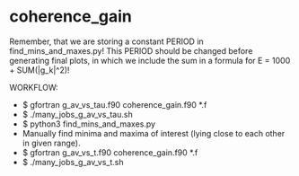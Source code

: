 # coherence_gain
Remember, that we are storing a constant PERIOD in find_mins_and_maxes.py! This PERIOD should be changed before generating final plots, in which we include the sum in a formula for E = 1000 + SUM(|g_k|^2)!

WORKFLOW:
- $ gfortran g_av_vs_tau.f90 coherence_gain.f90 *.f
- $ ./many_jobs_g_av_vs_tau.sh
- $ python3 find_mins_and_maxes.py
- Manually find minima and maxima of interest (lying close to each other in given range).
- $ gfortran g_av_vs_t.f90 coherence_gain.f90 *.f
- $ ./many_jobs_g_av_vs_t.sh
